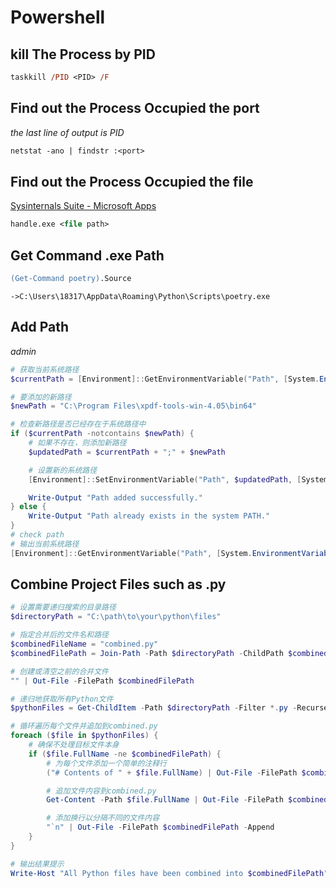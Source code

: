 # Powershell

## __kill__ The Process by PID

```ps
taskkill /PID <PID> /F
```

## Find out the Process Occupied the __port__

_the last line of output is PID_

```ps
netstat -ano | findstr :<port>
```

## Find out the Process Occupied the __file__

[Sysinternals Suite - Microsoft Apps](https://www.microsoft.com/store/productId/9P7KNL5RWT25?ocid=pdpshare)

```ps
handle.exe <file path>
```

## Get Command .exe Path

```ps
(Get-Command poetry).Source
```

`->C:\Users\18317\AppData\Roaming\Python\Scripts\poetry.exe`

## Add Path

_admin_

```powershell
# 获取当前系统路径
$currentPath = [Environment]::GetEnvironmentVariable("Path", [System.EnvironmentVariableTarget]::Machine)

# 要添加的新路径
$newPath = "C:\Program Files\xpdf-tools-win-4.05\bin64"

# 检查新路径是否已经存在于系统路径中
if ($currentPath -notcontains $newPath) {
    # 如果不存在，则添加新路径
    $updatedPath = $currentPath + ";" + $newPath

    # 设置新的系统路径
    [Environment]::SetEnvironmentVariable("Path", $updatedPath, [System.EnvironmentVariableTarget]::Machine)

    Write-Output "Path added successfully."
} else {
    Write-Output "Path already exists in the system PATH."
}
# check path
# 输出当前系统路径
[Environment]::GetEnvironmentVariable("Path", [System.EnvironmentVariableTarget]::Machine)

```

## Combine Project Files such as .py

```powershell
# 设置需要递归搜索的目录路径
$directoryPath = "C:\path\to\your\python\files"

# 指定合并后的文件名和路径
$combinedFileName = "combined.py"
$combinedFilePath = Join-Path -Path $directoryPath -ChildPath $combinedFileName

# 创建或清空之前的合并文件
"" | Out-File -FilePath $combinedFilePath

# 递归地获取所有Python文件
$pythonFiles = Get-ChildItem -Path $directoryPath -Filter *.py -Recurse

# 循环遍历每个文件并追加到combined.py
foreach ($file in $pythonFiles) {
    # 确保不处理目标文件本身
    if ($file.FullName -ne $combinedFilePath) {
        # 为每个文件添加一个简单的注释行
        ("# Contents of " + $file.FullName) | Out-File -FilePath $combinedFilePath -Append

        # 追加文件内容到combined.py
        Get-Content -Path $file.FullName | Out-File -FilePath $combinedFilePath -Append

        # 添加换行以分隔不同的文件内容
        "`n" | Out-File -FilePath $combinedFilePath -Append
    }
}

# 输出结果提示
Write-Host "All Python files have been combined into $combinedFilePath"

```
